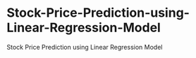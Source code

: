 # Stock-Price-Prediction-using-Linear-Regression-Model
Stock Price Prediction using Linear Regression Model
